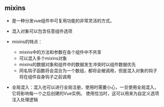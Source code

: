 ## mixins

- 是一种分发vue组件中可复用功能的非常灵活的方式。
- 混入对象可以包含任意组件选项


- mixins的特点：
  - mixins中的方法和参数在各个组件中不共享
  - 可以混入多个mixins对象
  - mixins的数据对象和组件中的数据发生冲突时以组件数据优先
  - 同名钩子函数将会混合为一个数组，都将会被调用，但是混入对象的钩子将在组件自身钩子之前调用

- 全局混入：混入也可以进行全局注册，使用时需要小心，一旦使用全局混入，它将影响每一个之后创建的Vue实例。
  使用恰当时，这可以用来为自定义选项注入处理逻辑
